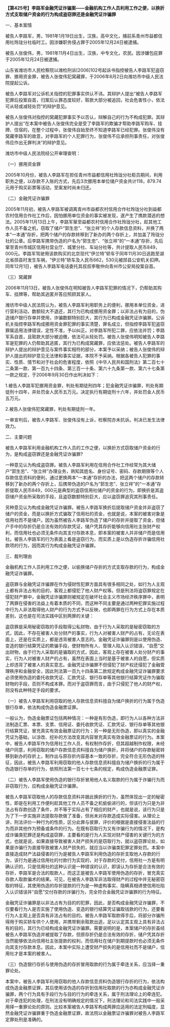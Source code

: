**【第425号】李路军金融凭证诈骗案——金融机构工作人员利用工作之便，以换折方式支取储户资金的行为构成盗窃罪还是金融凭证诈骗罪**

一、基本案情

被告人李路军，男，1981年1月19日出生，汉族，高中文化，捕前系青州市益都信用社玲珑分社临时工。因涉嫌职务侵占罪于2005年12月24日被逮捕。

被告人张俊伟，男，1981年11月4日出生，汉族，中专文化，农民。因涉嫌包庇罪于2005年12月24日被逮捕。

山东省潍坊市人民检察院以潍检刑诉\[2006\]102号起诉书指控被告人李路军犯盗窃罪、挪用资金罪，被告人张俊伟犯窝藏罪，于2006年8月2日向潍坊市中级人民法院提起公诉。

被告人李路军对公诉机关指控的犯罪事实供认不讳。其辩护人提出“被告人李路军犯罪后投案自首，归案后认罪态度较好，赃款大部分被追回，社会危害性小，依法可从轻或减轻处罚”的辩护意见。

被告人张俊伟对指控的窝藏犯罪事实予以否认，辩解自己的行为不构成犯罪。其辩护人提出“在本案中被告人张俊伟完全是受了李路军的欺骗才帮助李路军购车、挂牌、住宿的，在整个过程中，张俊伟自始至终不知道李路军已经犯罪。张俊伟没有窝藏李路军的故意，对李路军的个人犯罪行为，张俊伟不应承担刑事责任，对张俊伟应作出无罪判决”的辩护意见。

潍坊市中级人民法院经公开审理查明：

（一）挪用资金罪

2005年10月份，被告人李路军在担任青州市益都信用社玲珑分社柜员期间，利用职务之便，以存款不入账的方式，先后3次挪用本单位储户资金共计118，879.74元用于购买彩票等活动，至案发时尚未归还。

（二）金融凭证诈骗罪

2005年11月初，被告人李路军被调离青州市益都农村信用合作社玲珑分社到益都农村信用合作社工作后，因怕挪用单位资金的事实被发现，遂产生了携款潜逃的想法。2005年11月13日上午，李路军窜至益都农村信用合作社玲珑分社，趁其他工作人员不备之机，窃取了储户“郭生忠”、“张立祥”的个人存款信息资料，并换了两本“一本通”存折，把两个储户的存款转移到了新办的两个存折上，并加盖了玲珑分社的公章。后李路军携带伪造的户名为“郭生忠”、“张立祥”的“一本通”存折，先后窜至青州市城区信用社营业厅、城里分社、车站分社等，共计提取人民币849，000元。李路军驾驶用该款购买的北京现代“伊兰特”轿车于同年11月30日逃跑至湖北省郧县时发生车祸，“伊兰特”轿车及人民币662，530元被郧县公安机关扣押。同年12月1日，被告人李路军电话委托其叔叔李敬仲向青州市公安局投案自首。

（三）窝藏罪

2006年11月13日，被告人张俊伟在明知被告人李路军犯罪的情况下，仍帮助其购车、挂牌等，帮助其逃匿并答应照顾其家人。

潍坊市中级人民法院认为，被告人李路军利用职务上的便利，挪用本单位资金，进行营利活动，数额较大不退还，其行为已构成挪用资金罪；以非法占有为目的，伪造储户银行存单并使用，诈骗数额特别巨大，其行为已构成金融凭证诈骗罪。公诉机关指控李路军构成挪用资金罪犯罪的事实清楚，罪名成立，但指控李路军犯盗窃罪属适用法律错误，定性不准，予以纠正。对李路军所犯二罪，应依法并罚；李路军系自首，且赃款大部分被迫缴，依法可从轻处罚。被告人张俊伟明知被告人李路军是犯罪的人仍帮助其逃匿，其行为已构成窝藏罪，应依法惩处。被告人李路军的辩护人提出的辩护意见与案件事实相符的部分，本案予以采纳；被告人张俊伟的辩护人提出的辩护意见无法律和事实证据，本院不予采纳。根据各被告人犯罪的事实、性质、情节和对于社会的危害程度，依照《中华人民共和国刑法》第二百七十二条第一款、第一百九十四条、第三百一十条、第六十九条第一款、第六十七条第一款之规定，于2006年9月30日作出判决如下：

1.被告人李路军犯挪用资金罪，判处有期徒刑四年；犯金融凭证诈骗罪，判处有期徒刑十四年，并处罚金人民币五万元。决定执行有期徒刑十六年，并处罚金人民币五万元。

2.被告人张俊伟犯窝藏罪，判处有期徒刑一年。

一审宣判后，被告人李路军、张俊伟没有上诉，检察院亦未抗诉。判决已发生法律效力。

二、主要问题

被告人李路军利用金融机构工作人员的工作之便，以换折方式窃取储户资金的行为，是构成盗窃罪还是金融凭证诈骗罪?

一种意见认为构成盗窃罪。被告人李路军利用在信用合作社工作经常为其大储户“郭生忠”、“张立祥”办理业务，熟知其姓名、身份证号、密码、存款期限等个人存款信息资料的便利，通过更换两本“一本通”存折的办法，把这两个储户的存款转移到了新办的两个存折上，后携带伪造的户名为“郭生忠”、张立祥”的“一本通”存折提取人民币849，000元是典型的盗窃信用社储户的资金的行为，即换折是其盗窃储户资金所采取的手段，且盗窃数额特别巨大，应以盗窃罪追究其刑事责任。

另种意见认为构成金融凭证诈骗罪。被告人李路军换折后提取储户资金并非盗窃了储户的资金，而是以换折方式骗取了信用社的资金，也就是说，本案的被害对象是信用社而不是储户。因为虽然被告人李路军伪造了储户的存折并提取了资金，但储户手中的存折仍是合法有效的存款凭证，储户凭其存折能够向信用社主张财产权利，而信用社也必须无条件向其支付存款本息，即本案的被害人并非储户而是信用社。被告人李路军的行为表面上看是盗窃行为，而实质上是以伪造存折诈骗信用社款项的行为，因而其行为构成金融凭证诈骗罪。

三、裁判理由

金融机构工作人员利用工作之便，以偷换储户存折的方式支取存款的行为，构成金融凭证诈骗罪。

盗窃罪与金融凭证诈骗罪在作为侵财性犯罪方面具有很多相同之处，如行为人主观上都有非法占有的目的，客观上都侵犯了他人财产权等。但是刑法将盗窃罪规定在侵犯财产罪中，金融凭证诈骗罪则被规定在破坏社会主义市场经济秩序罪中，表明了两罪在侵害的法益上有着本质的不同，而这种不同主要是通过两种犯罪实施过程中行为人非法取得他人财产的行为方式予以反映，也即两罪在行为方式上存在本质差别，这也是在司法实践中区别两罪的关键：

盗窃罪是采用秘密窃取的手段取得公私财物，由于行为人采取的是秘密窃取的方式，因此，不存在被害人处分财产的事实，行为人对被害人财产的占有，无论在表面上，还是在实质上，都是违背被害人意志的。金融凭证诈骗罪则是以使用伪造、变造的银行结算凭证的欺骗手段，使财物所有人、管理人陷入认识错误，“自愿”交出财物，由于行为人采取的是骗取的方式，因此，客观上存在被害人处分财产的事实，行为人对被害人财产的占有，虽然在表面上当时是基于被害人的自愿，但实质上却违背了被害人的真实意志。金融凭证诈骗罪不但侵犯了财产权还侵犯了金融管理秩序和金融安全，因此刑法第一百九十四条第二款规定构成金融凭证诈骗罪要求必须使用伪造的委托收款凭证、汇款凭证、银行存单等其他银行结算凭证作为骗取财物的手段，否则不构成本罪。而对于盗窃罪而言，由于只侵犯了他人的财产权，则没有此种特定手段的要求。

（一）被告人李路军利用窃取的他人存款信息资料擅自为储户换折的行为属于伪造银行存单，依法构成伪造金融票证罪。

一般认为，伪造金融票证包括两种情况：一种是有形伪造，即行为人以各种方法非法制造汇票、本票、支票、信用证、委托收款凭证、汇款凭证、银行存单等其他银行结算凭证，冒充真实有效金融票证的行为；另一种是无形伪造，即以真实的金融凭证为基础，以涂改、挖补的方法改变其内容冒充真实有效金融票证的行为。本案中，被告人李路军作为信用社工作人员，有权制作存折，但其超越制作权限，未经储户同意，利用窃取的储户存款信息资料擅自为储户换折，并将储户的存款秘密转移到新办的存折上，制作出与原存折内容基本一致的存折，完全符合无形伪造的特征，因此，被告人李路军利用窃取的他人存款信息资料擅自为储户换折的行为属于伪造银行存单的行为，依照刑法第一百七十七条的规定，构成伪造金融票证罪。

（二）被告人李路军使用伪造的银行存折冒用他人名义取款的行为属于诈骗行为而非窃取行为，应构成金融凭证诈骗罪。

被告人李路军窃取他人的存款信息资料并据此换折的行为，虽然体现出一定的秘密性，即是在利用工作便利趁其他工作人员不备之机偷偷进行的，但该行为只是为非法占有存款创造了条件，并不等于实际占有了相应的财产，也就是说，该行为只是为了下一步实施非法提取存款做了准备，但尚未对存款造成实际侵害。从理论上讲，刑法评价一种行为的性质，区分此罪与彼罪，评价的根据是直接侵害法益的行为而非其他作为预备或条件的行为。在既有窃取行为又有诈骗行为的情况下，是构成诈骗类犯罪还是构成盗窃罪，主要看的是行为人实现对财产侵害的关键行为的方式，也就是说，如果直接导致被害人财产损失的是窃取行为，就以盗窃罪论处，如果是诈骗行为直接导致被害人财产损失的，就应当以诈骗类犯罪定罪处罚。本案中直接造成财产法益侵害的行为是被告人李路军利用伪造的存折支取他人存款的行为，该行为是通过信用社的付款行为实现的，对于存款的交付，信用社一方是有明确认识的，只是信用社的这种认识是一种错误的认识，即误认为存折是合法有效的存折，李路军是合法的取款人，而这正是被告人李路军使用伪造的存折，冒充真实存款人取款骗术的结果。可见，在被告人李路军非法取得财产的过程中并无秘密窃取的特征，其使用伪造的存折提款的行为是一种虚构事实、隐瞒真相诱使信用社陷入认识错误并“自愿”交付存款的诈骗行为，完全符合金融凭证诈骗罪的行为特征。

金融凭证诈骗罪是以非法占有为目的的犯罪，因此，是否构成金融凭证诈骗罪，不仅要看行为人是否实施了使用伪造、变造的银行结算凭证骗取钱款的行为，还要看行为人主观上是否具有非法占有的目的。被告人李路军取款得手后，将部分诈骗所得用于购买轿车供个人使用，并携带剩余赃款出逃，足以认定其主观上具有非法占有的目的，其行为已经构成金融凭证诈骗罪。需要说明的是，本案储户的存折虽经被告人李路军伪造并被提取了存款，但原存折仍是合法有效的存折，储户凭其存折当然能够依法向信用社主张提款的权利，而信用社在储户到期提款时也必须无条件向其支付存款本息。因此，本案中实际上遭受财产损失的是信用社而不是储户，信用社才是本案的被害人。

（三）伪造银行存折与使用伪造的存折冒用取款的行为属于牵连关系，应当择一重罪论处。

本案中，被告人李路军利用窃取的他人存款信息资料伪造银行存折的行为，依法构成伪造金融票证罪，其后使用该伪造的存折到信用社取款的行为亦构成金融凭证诈骗罪，两个行为具有手段行为与目的行为的牵连关系，属于刑法理论上的牵连犯。对于牵连犯的处理，在刑法没有明确规定的情况下，刑法理论和司法实践中一般采用择一重罪论处的原则。比较本案被告人李路军构成两罪应适用的法定刑幅度，显然金融凭证诈骗罪重于伪造金融票证罪，故法院以金融票证诈骗罪对被告人李路军定罪处刑是准确的。